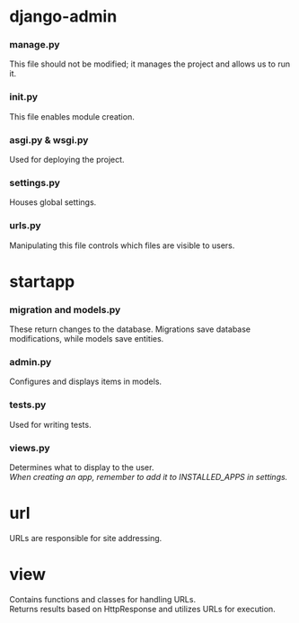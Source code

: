 # django-admin
### manage.py
This file should not be modified; it manages the project and allows us to run it.
### __init__.py
This file enables module creation.
### asgi.py & wsgi.py
Used for deploying the project.
### settings.py
Houses global settings.
### urls.py
Manipulating this file controls which files are visible to users.
# startapp
### migration and models.py
These return changes to the database. Migrations save database modifications, while models save entities.
### admin.py
Configures and displays items in models. 
### tests.py
Used for writing tests.
### views.py
Determines what to display to the user.<br>
*When creating an app, remember to add it to INSTALLED_APPS in settings.*
# url
URLs are responsible for site addressing.
# view
Contains functions and classes for handling URLs.<br>
Returns results based on HttpResponse and utilizes URLs for execution.

